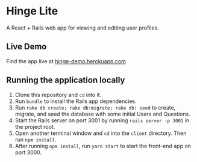 # Hinge Lite

A React + Rails web app for viewing and editing user profiles.

## Live Demo

Find the app live at [hinge-demo.herokuapp.com](htpp://www.hinge-demo.herokuapp.com)

## Running the application locally

1. Clone this repository and `cd` into it.
2. Run `bundle` to install the Rails app dependencies.
3. Run `rake db create; rake db:migrate; rake db: seed` to create, migrate, and seed the database with some initial Users and Questions.
4. Start the Rails server on port 3001 by running `rails server -p 3001` in the project root.
5. Open another terminal window and `cd` into the `client` directory. Then run `npm install`.
6. After running `npm install`, run `yarn start` to start the front-end app on port 3000.